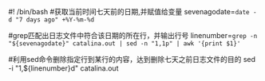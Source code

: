 #! /bin/bash
#获取当前时间七天前的日期,并赋值给变量
sevenagodate=`date -d "7 days ago" +%Y-%m-%d`

#grep匹配出日志文件中符合该日期的所在行，并输出行号
linenumber=`grep -n "${sevenagodate}" catalina.out | sed -n "1,1p" | awk '{print $1}'`

#利用sed命令删除指定行到某行的内容，达到删除七天之前日志文件的目的
sed -i "1,${linenumber}d" catalina.out
